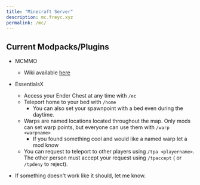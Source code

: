 ```yaml
---
title: "Minecraft Server"
description: mc.freyc.xyz
permalink: /mc/
---
```


## Current Modpacks/Plugins

* MCMMO
  * Wiki available [here](https://mcmmo.org/wiki/Main_Page)
* EssentialsX
  * Access your Ender Chest at any time with `/ec`
  * Teleport home to your bed with `/home`
    * You can also set your spawnpoint with a bed even during the daytime.
  * Warps are named locations located throughout the map. Only mods can set warp points, but everyone can use them with `/warp <warpname>`
    * If you found something cool and would like a named warp let a mod know
  * You can request to teleport to other players using `/tpa <playername>`. The other person must accept your request using `/tpaccept` ( or `/tpdeny` to reject).

* If something doesn't work like it should, let me know.